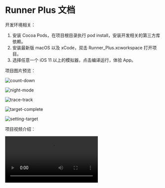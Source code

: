 # Runner Plus 文档

开发环境相关：

1. 安装 Cocoa Pods，在项目根目录执行 pod install，安装开发相关的第三方库依赖。
2. 安装最新版 macOS 以及 xCode，双击 Runner_Plus.xcworkspace 打开项目。
3. 选择任意一个 iOS 11 以上的模拟器，点击编译运行，体验 App。



项目图片预览：

![count-down](./readme-src/count-down.png)

![night-mode](./readme-src/night-mode.png)

![trace-track](./readme-src/trace-track.png)

![target-complete](./readme-src/target-complete.png)

![setting-target](./readme-src/setting-target.png)


项目视频介绍：

![video-intro](./readme-src/video-intro.mp4)
